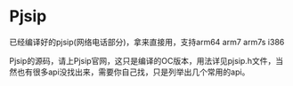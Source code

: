 # Pjsip
已经编译好的pjsip(网络电话部分)，拿来直接用，支持arm64 arm7 arm7s i386


Pjsip的源码，请上Pjsip官网，这只是编译的OC版本，用法详见pjsip.h文件，当然也有很多api没找出来，需要你自己找，只是列举出几个常用的api。

